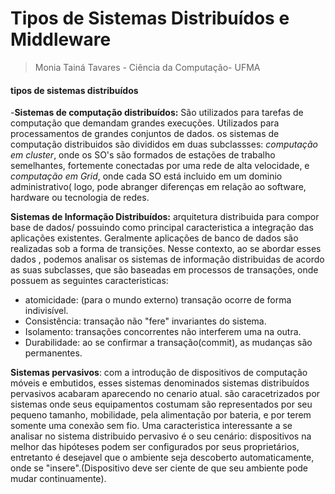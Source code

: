 # Tipos de Sistemas Distribuídos e Middleware   
> Monia Tainá Tavares - Ciência da Computação- UFMA

#### tipos de sistemas distribuídos

 -**Sistemas de computação distribuídos:** São utilizados para tarefas de computação que demandam grandes execuções. Utilizados para processamentos de grandes conjuntos de dados. os sistemas de computação distribuidos são divididos em duas subclassses: *computação em cluster*, onde os SO's são formados de estações de trabalho semelhantes, fortemente conectadas por uma rede de alta velocidade, e *computação em Grid*, onde cada SO está incluido em um dominio administrativo( logo, pode abranger diferenças em relação ao software, hardware ou tecnologia de redes.
 
**Sistemas de Informação Distribuídos:** arquitetura distribuida para compor base de dados/ possuindo como principal caracteristica a integração das aplicações existentes. Geralmente aplicações de banco de dados são realizadas sob a forma de transições. Nesse contexto, ao se abordar esses dados , podemos analisar os sistemas de informação distribuidas de acordo as suas subclasses, que são baseadas em processos de transações, onde possuem as seguintes caracteristicas:
 - atomicidade: (para o mundo externo) transação ocorre de forma indivisível. 
 - Consistência: transação não "fere" invariantes do sistema. 
 - Isolamento: transações concorrentes não interferem uma na outra. 
 - Durabilidade: ao se confirmar a transação(commit), as mudanças são permanentes.
 
 
 **Sistemas pervasivos**: com  a  introdução  de dispositivos de computação móveis e embutidos, esses  sistemas  denominados 
sistemas  distribuídos  pervasivos acabaram aparecendo no cenario atual. são caracetrizados por sistemas onde seus equipamentos costumam são representados por seu pequeno tamanho, mobilidade, pela alimentação  por  bateria, e  por  terem  somente uma conexão sem fio.
Uma caracteristica interessante a se analisar no sistema distribuido pervasivo é o seu cenário: dispositivos na melhor das hipóteses podem ser configurados por seus proprietários, entretanto é desejavel que o ambiente seja descoberto automaticamente, onde se "insere".(Dispositivo deve ser ciente de que seu ambiente pode mudar continuamente). 
